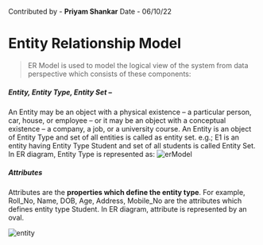 Contributed by - **Priyam Shankar**
Date - 06/10/22

# Entity Relationship Model
> ER Model is used to model the logical view of the system from data perspective which consists of these components: 
##### Entity, Entity Type, Entity Set – 
An Entity may be an object with a physical existence – a particular person, car, house, or employee – or it may be an object with a conceptual existence – a company, a job, or a university course. 
An Entity is an object of Entity Type and set of all entities is called as entity set. e.g.; E1 is an entity having Entity Type Student and set of all students is called Entity Set. In ER diagram, Entity Type is represented as: 
![erModel](https://media.geeksforgeeks.org/wp-content/uploads/Database-Management-System-ER-Model.png)

##### Attributes
Attributes are the **properties which define the entity type**. For example, Roll_No, Name, DOB, Age, Address, Mobile_No are the attributes which defines entity type Student. In ER diagram, attribute is represented by an oval. 

![entity](https://media.geeksforgeeks.org/wp-content/uploads/Database-Management-System-ER-Model-2.png)


